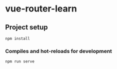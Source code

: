 # vue-router-learn

## Project setup
```
npm install
```

### Compiles and hot-reloads for development
```
npm run serve
```

### 